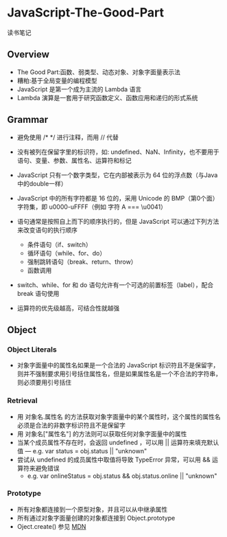# JavaScript-The-Good-Part
读书笔记

## Overview

* The Good Part:函数、弱类型、动态对象、对象字面量表示法
* 糟粕:基于全局变量的编程模型
* JavaScript 是第一个成为主流的 Lambda 语言
* Lambda 演算是一套用于研究函数定义、函数应用和递归的形式系统

## Grammar

* 避免使用 /* */ 进行注释，而用 // 代替
* 没有被列在保留字里的标识符，如: undefined、NaN、Infinity，也不要用于语句、变量、参数、属性名、运算符和标记
* JavaScript 只有一个数字类型，它在内部被表示为 64 位的浮点数（与Java中的double一样）
* JavaScript 中的所有字符都是 16 位的，采用 Unicode 的 BMP（第0个面）字符集，即 u0000-uFFFF（例如 字符 A === \u0041）
* 语句通常是按照自上而下的顺序执行的，但是 JavaScript 可以通过下列方法来改变语句的执行顺序
  - 条件语句（if、switch）
  - 循环语句（while、for、do）
  - 强制跳转语句（break、return、throw）
  - 函数调用

* switch、while、for 和 do 语句允许有一个可选的前置标签（label），配合 break 语句使用
* 运算符的优先级越高，可结合性就越强

## Object

### Object Literals
* 对象字面量中的属性名如果是一个合法的 JavaScript 标识符且不是保留字，则并不强制要求用引号括住属性名，但是如果属性名是一个不合法的字符串，则必须要用引号括住

### Retrieval
* 用 对象名.属性名 的方法获取对象字面量中的某个属性时，这个属性的属性名必须是合法的非数字标识符且不是保留字
* 用 对象名["属性名"] 的方法则可以获取任何对象字面量中的属性
* 当某个成员属性不存在时，会返回 undefined ，可以用 || 运算符来填充默认值
  — e.g.    var status = obj.status || "unknown"
* 尝试从 undefined 的成员属性中取值将导致 TypeError 异常，可以用 && 运算符来避免错误
  - e.g.    var onlineStatus = obj.status && obj.status.online || "unknown"

### Prototype
* 所有对象都连接到一个原型对象，并且可以从中继承属性
* 所有通过对象字面量创建的对象都连接到 Object.prototype
* Oject.create() 参见 [MDN](https://developer.mozilla.org/zh-CN/docs/Web/JavaScript/Reference/Global_Objects/Object/create)







